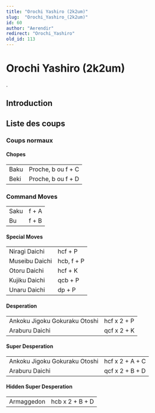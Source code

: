 ```yaml
---
title: "Orochi Yashiro (2k2um)"
slug:  "Orochi_Yashiro_(2k2um)"
id: 60
author: "Aerendir"
redirect: "Orochi_Yashiro"
old_id: 113
---
```


# Orochi Yashiro (2k2um)

.

## Introduction

## Liste des coups

### Coups normaux

#### Chopes

|      |                    |
|------|--------------------|
| Baku | Proche, b ou f + C |
| Beki | Proche, b ou f + D |

### Command Moves

|      |       |
|------|-------|
| Saku | f + A |
| Bu   | f + B |

#### Special Moves

|                |            |
|----------------|------------|
| Niragi Daichi  | hcf + P    |
| Museibu Daichi | hcb, f + P |
| Otoru Daichi   | hcf + K    |
| Kujiku Daichi  | qcb + P    |
| Unaru Daichi   | dp + P     |

#### Desperation

|                               |             |
|-------------------------------|-------------|
| Ankoku Jigoku Gokuraku Otoshi | hcf x 2 + P |
| Araburu Daichi                | qcf x 2 + K |

#### Super Desperation

|                               |                 |
|-------------------------------|-----------------|
| Ankoku Jigoku Gokuraku Otoshi | hcf x 2 + A + C |
| Araburu Daichi                | qcf x 2 + B + D |

#### Hidden Super Desperation

|            |                 |
|------------|-----------------|
| Armaggedon | hcb x 2 + B + D |
